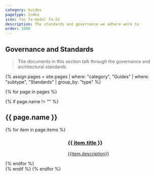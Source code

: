 ```yaml
---
category: Guides
pagetype: Index
icon: fas fa-medal fa-2x
description: The standards and governance we adhere work to
order: 1000
---
```


## Governance and Standards
 
> The documents in this section talk through the governance and architectural standards
 
{% assign pages = site.pages
  | where: "category", "Guides"
  | where: "subtype", "Standards"
  | group_by: "type" %}
 
{% for page in pages %}

{% if page.name != "" %}

## {{ page.name }}

<div class="grid is-fibonacci">
    {% for item in page.items %}
    <div class="grid-item">
        <div class="columns is-mobile is-gapless has-box-shadow-heavy has-border-radius-large has-overflow-hidden is-relative"
            data-bi-name="card">
            <div class="column is-4">
                <div class="is-flex has-flex-align-items-center has-flex-justify-content-center is-full-height"
                    style="background-color: #018EAC;">
                    <span aria-hidden="true">
                        <i class="{{ item.icon }}"></i>
                    </span>
                </div>
            </div>
            <div class="column is-8 has-body-background">
                <div class="has-padding-medium">
                    <a href="{{ item.url | relative_url }}"  class="is-block stretched-link" data-linktype="absolute-path">
                        <h3 id="{{ item.title | remove: ' ' }}" class="is-size-large">{{ item.title }}</h3>
                        <p class="subIndex">{{item.description}}</p>
                    </a>
                </div>
            </div>
        </div>
    </div>
    {% endfor %}
</div>
{% endif %}
{% endfor %}
